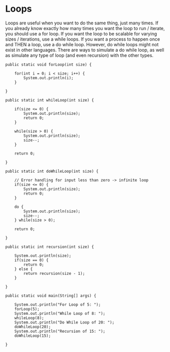 # Loops

Loops are useful when you want to do the same thing, just many times. If you already know exactly how many times you want the loop to run / iterate, you 
should use a for loop. If you want the loop to be scalable for varying sizes / iterations, use a while loops. If you want a process to happen once and 
THEN a loop, use a do while loop. However, do while loops might not exist in other languages. There are ways to simulate a do while loop, as well as 
simulate any type of loop (and even recursion) with the other types.  

    public static void forLoop(int size) {
		
		for(int i = 0; i < size; i++) {
			System.out.println(i);
		}
		
	}
	
	public static int whileLoop(int size) {
		
		if(size <= 0) {
			System.out.println(size);
			return 0;
		}
		
		while(size > 0) {
			System.out.println(size);
			size--;
		}
		
		return 0;
		
	}
	
	public static int doWhileLoop(int size) {
		
		// Error handling for input less than zero -> infinite loop
		if(size <= 0) {
			System.out.println(size);
			return 0;
		}
		
		do {
			System.out.println(size);
			size--;
		} while(size > 0);
		
		return 0;
		
	}
	
	public static int recursion(int size) {
		
		System.out.println(size);
		if(size == 0) {
			return 0;
		} else {
			return recursion(size - 1);
		}

	}
	
	public static void main(String[] args) {
		
		System.out.println("For Loop of 5: ");
		forLoop(5);
		System.out.println("While Loop of 8: ");
		whileLoop(8);
		System.out.println("Do While Loop of 20: ");
		doWhileLoop(20);
		System.out.println("Recursion of 15: ");
		doWhileLoop(15);

	}
